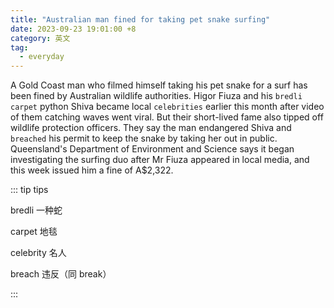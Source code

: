 ```yaml
---
title: "Australian man fined for taking pet snake surfing"
date: 2023-09-23 19:01:00 +8
category: 英文
tag:
  - everyday
---
```


A Gold Coast man who filmed himself taking his pet snake for a surf has been fined by Australian wildlife authorities. Higor Fiuza and his `bredli` `carpet` python Shiva became local `celebrities` earlier this month after video of them catching waves went viral. But their short-lived fame also tipped off wildlife protection officers. They say the man endangered Shiva and `breached` his permit to keep the snake by taking her out in public. Queensland's Department of Environment and Science says it began investigating the surfing duo after Mr Fiuza appeared in local media, and this week issued him a fine of A$2,322.

::: tip tips

bredli 一种蛇

carpet 地毯

celebrity 名人

breach 违反（同 break）

:::
